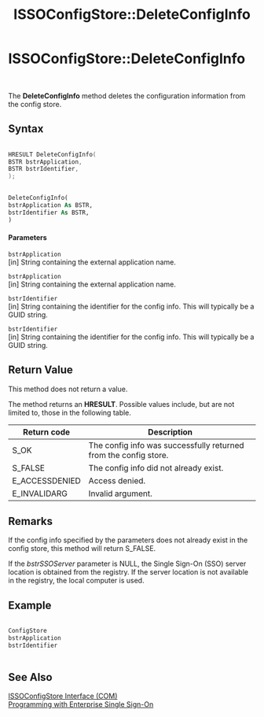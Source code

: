 ﻿---
title: ISSOConfigStore::DeleteConfigInfo
TOCTitle: ISSOConfigStore::DeleteConfigInfo
ms:assetid: 8b6abd92-6108-4c16-a075-7306f9381f34
ms:mtpsurl: https://msdn.microsoft.com/en-us/library/Aa745566(v=BTS.80)
ms:contentKeyID: 51529557
ms.date: 08/30/2017
mtps_version: v=BTS.80
dev_langs:
- c++
- vb
---

# ISSOConfigStore::DeleteConfigInfo

 

The **DeleteConfigInfo** method deletes the configuration information from the config store.

## Syntax

``` c++
  
HRESULT DeleteConfigInfo(  
BSTR bstrApplication,  
BSTR bstrIdentifier,  
);  
```

``` vb
  
DeleteConfigInfo(  
bstrApplication As BSTR,  
bstrIdentifier As BSTR,  
)  
```

#### Parameters

`bstrApplication`  
\[in\] String containing the external application name.

`bstrApplication`  
\[in\] String containing the external application name.

`bstrIdentifier`  
\[in\] String containing the identifier for the config info. This will typically be a GUID string.

`bstrIdentifier`  
\[in\] String containing the identifier for the config info. This will typically be a GUID string.

## Return Value

This method does not return a value.

The method returns an **HRESULT**. Possible values include, but are not limited to, those in the following table.

<table>
<thead>
<tr class="header">
<th>Return code</th>
<th>Description</th>
</tr>
</thead>
<tbody>
<tr class="odd">
<td>S_OK</td>
<td>The config info was successfully returned from the config store.</td>
</tr>
<tr class="even">
<td>S_FALSE</td>
<td>The config info did not already exist.</td>
</tr>
<tr class="odd">
<td>E_ACCESSDENIED</td>
<td>Access denied.</td>
</tr>
<tr class="even">
<td>E_INVALIDARG</td>
<td>Invalid argument.</td>
</tr>
</tbody>
</table>


## Remarks

If the config info specified by the parameters does not already exist in the config store, this method will return S\_FALSE.

If the *bstrSSOServer* parameter is NULL, the Single Sign-On (SSO) server location is obtained from the registry. If the server location is not available in the registry, the local computer is used.

## Example

```C#
  
ConfigStore  
bstrApplication  
bstrIdentifier  
  
```

## See Also

[ISSOConfigStore Interface (COM)](issoconfigstore-interface-com.md)  
[Programming with Enterprise Single Sign-On](https://msdn.microsoft.com/library/aa704508\(v=bts.80\))

